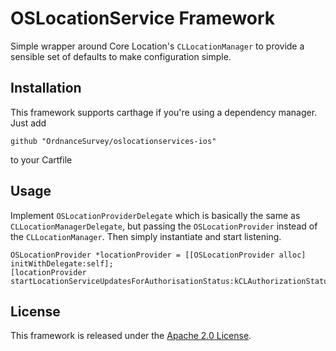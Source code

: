 # OSLocationService Framework
Simple wrapper around Core Location's `CLLocationManager` to provide a sensible
set of defaults to make configuration simple.

## Installation
This framework supports carthage if you're using a dependency manager. Just add

`github "OrdnanceSurvey/oslocationservices-ios"`

to your Cartfile

## Usage
Implement `OSLocationProviderDelegate` which is basically the same as `CLLocationManagerDelegate`, but passing the `OSLocationProvider` instead
of the `CLLocationManager`. Then simply instantiate and start listening.

```
OSLocationProvider *locationProvider = [[OSLocationProvider alloc] initWithDelegate:self];
[locationProvider startLocationServiceUpdatesForAuthorisationStatus:kCLAuthorizationStatusAuthorizedWhenInUse];
```

## License
This framework is released under the [Apache 2.0 License](LICENSE).
